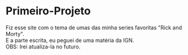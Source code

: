 # Primeiro-Projeto
   Fiz esse site com o tema de umas das minha series favoritas "Rick and Morty". <br> 
   E a parte escrita, eu peguei de uma matéria da IGN. <br>
   OBS: Irei atualiza-la no futuro.
